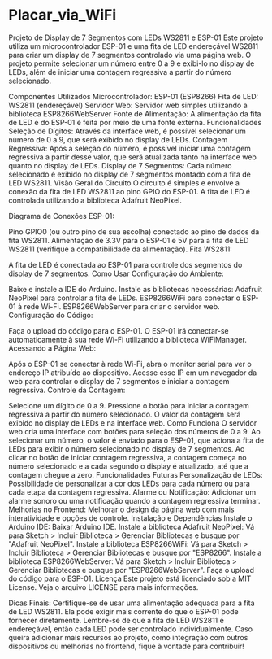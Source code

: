 # Placar_via_WiFi

Projeto de Display de 7 Segmentos com LEDs WS2811 e ESP-01
Este projeto utiliza um microcontrolador ESP-01 e uma fita de LED endereçável WS2811 para criar um display de 7 segmentos controlado via uma página web. O projeto permite selecionar um número entre 0 a 9 e exibi-lo no display de LEDs, além de iniciar uma contagem regressiva a partir do número selecionado.

Componentes Utilizados
Microcontrolador: ESP-01 (ESP8266)
Fita de LED: WS2811 (endereçável)
Servidor Web: Servidor web simples utilizando a biblioteca ESP8266WebServer
Fonte de Alimentação: A alimentação da fita de LED e do ESP-01 é feita por meio de uma fonte externa.
Funcionalidades
Seleção de Dígitos: Através da interface web, é possível selecionar um número de 0 a 9, que será exibido no display de LEDs.
Contagem Regressiva: Após a seleção do número, é possível iniciar uma contagem regressiva a partir desse valor, que será atualizada tanto na interface web quanto no display de LEDs.
Display de 7 Segmentos: Cada número selecionado é exibido no display de 7 segmentos montado com a fita de LED WS2811.
Visão Geral do Circuito
O circuito é simples e envolve a conexão da fita de LED WS2811 ao pino GPIO do ESP-01. A fita de LED é controlada utilizando a biblioteca Adafruit NeoPixel.

Diagrama de Conexões
ESP-01:

Pino GPIO0 (ou outro pino de sua escolha) conectado ao pino de dados da fita WS2811.
Alimentação de 3.3V para o ESP-01 e 5V para a fita de LED WS2811 (verifique a compatibilidade da alimentação).
Fita WS2811:

A fita de LED é conectada ao ESP-01 para controle dos segmentos do display de 7 segmentos.
Como Usar
Configuração do Ambiente:

Baixe e instale a IDE do Arduino.
Instale as bibliotecas necessárias:
Adafruit NeoPixel para controlar a fita de LEDs.
ESP8266WiFi para conectar o ESP-01 à rede Wi-Fi.
ESP8266WebServer para criar o servidor web.
Configuração do Código:

Faça o upload do código para o ESP-01.
O ESP-01 irá conectar-se automaticamente à sua rede Wi-Fi utilizando a biblioteca WiFiManager.
Acessando a Página Web:

Após o ESP-01 se conectar à rede Wi-Fi, abra o monitor serial para ver o endereço IP atribuído ao dispositivo.
Acesse esse IP em um navegador da web para controlar o display de 7 segmentos e iniciar a contagem regressiva.
Controle da Contagem:

Selecione um dígito de 0 a 9.
Pressione o botão para iniciar a contagem regressiva a partir do número selecionado.
O valor da contagem será exibido no display de LEDs e na interface web.
Como Funciona
O servidor web cria uma interface com botões para seleção dos números de 0 a 9.
Ao selecionar um número, o valor é enviado para o ESP-01, que aciona a fita de LEDs para exibir o número selecionado no display de 7 segmentos.
Ao clicar no botão de iniciar contagem regressiva, a contagem começa no número selecionado e a cada segundo o display é atualizado, até que a contagem chegue a zero.
Funcionalidades Futuras
Personalização de LEDs: Possibilidade de personalizar a cor dos LEDs para cada número ou para cada etapa da contagem regressiva.
Alarme ou Notificação: Adicionar um alarme sonoro ou uma notificação quando a contagem regressiva terminar.
Melhorias no Frontend: Melhorar o design da página web com mais interatividade e opções de controle.
Instalação e Dependências
Instale o Arduino IDE: Baixar Arduino IDE.
Instale a biblioteca Adafruit NeoPixel:
Vá para Sketch > Incluir Biblioteca > Gerenciar Bibliotecas e busque por "Adafruit NeoPixel".
Instale a biblioteca ESP8266WiFi:
Vá para Sketch > Incluir Biblioteca > Gerenciar Bibliotecas e busque por "ESP8266".
Instale a biblioteca ESP8266WebServer:
Vá para Sketch > Incluir Biblioteca > Gerenciar Bibliotecas e busque por "ESP8266WebServer".
Faça o upload do código para o ESP-01.
Licença
Este projeto está licenciado sob a MIT License. Veja o arquivo LICENSE para mais informações.

Dicas Finais:
Certifique-se de usar uma alimentação adequada para a fita de LED WS2811. Ela pode exigir mais corrente do que o ESP-01 pode fornecer diretamente.
Lembre-se de que a fita de LED WS2811 é endereçável, então cada LED pode ser controlado individualmente.
Caso queira adicionar mais recursos ao projeto, como integração com outros dispositivos ou melhorias no frontend, fique à vontade para contribuir!
